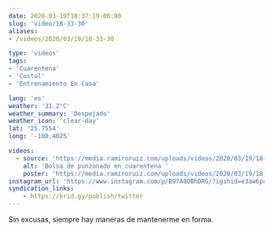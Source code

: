 ```yaml
---
date: 2020-03-19T18:37:19-06:00
slug: 'video/18-33-30'
aliases:
- /videos/2020/03/19/18-33-30

type: 'videos' 
tags:
- 'Cuarentena'
- 'Costal'
- 'Entrenamiento En Casa'

lang: 'es'
weather: '31.2°C'
weather_summary: 'Despejado'
weather_icon: 'clear-day'
lat: '25.7554'
long: '-100.4025'

videos:
  - source: 'https://media.ramiroruiz.com/uploads/videos/2020/03/19/18-33-30/punching-bag-in-quarantine-.mp4'
    alt: 'Bolsa de punzonado en cuarentena '
    poster: 'https://media.ramiroruiz.com/uploads/videos/2020/03/19/18-33-30/poster.jpg'
instagram_url: 'https://www.instagram.com/p/B97A0OBhDRG/?igshid=e3aw6pobi33k'
syndication_links:
    - https://brid.gy/publish/twitter
---
```

Sin excusas, siempre hay maneras de mantenerme en forma.